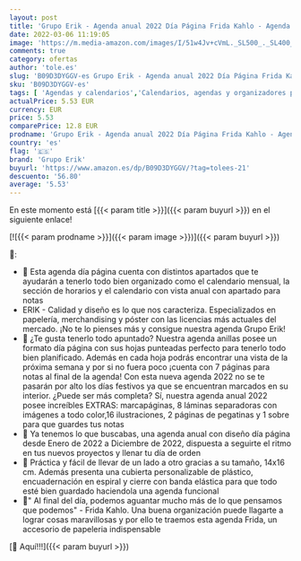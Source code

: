 ```yaml
---
layout: post
title: 'Grupo Erik - Agenda anual 2022 Día Página Frida Kahlo - Agenda Frida Kahlo - Agenda 2022 día por página │ Agenda 2022 - Planner 2022 - Agenda escolar 2022 - Producto con licencia oficial'
date: 2022-03-06 11:19:05
image: 'https://m.media-amazon.com/images/I/51w4Jv+cVmL._SL500_._SL400_.jpg'
comments: true
category: ofertas
author: 'tole.es'
slug: 'B09D3DYGGV-es Grupo Erik - Agenda anual 2022 Día Página Frida Kahlo -...'
sku: 'B09D3DYGGV-es'
tags: [ 'Agendas y calendarios','Calendarios, agendas y organizadores personales','Oficina y papelería','escolar','grupo erik', ]
actualPrice: 5.53 EUR
currency: EUR
price: 5.53
comparePrice: 12.8 EUR
prodname: 'Grupo Erik - Agenda anual 2022 Día Página Frida Kahlo - Agenda Frida Kahlo - Agenda 2022 día por página │ Agenda 2022 - Planner 2022 - Agenda escolar 2022 - Producto con licencia oficial'
country: 'es'
flag: '🇪🇸'
brand: 'Grupo Erik'
buyurl: 'https://www.amazon.es/dp/B09D3DYGGV/?tag=tolees-21'
descuento: '56.80'
average: '5.53'
---
```


En este momento está [{{< param title >}}]({{< param buyurl >}}) en el siguiente enlace!

[![{{< param prodname >}}]({{< param image >}})]({{< param buyurl >}})

🔎:

- 🦋 Esta agenda día página cuenta con distintos apartados que te ayudarán a tenerlo todo bien organizado como el calendario mensual, la sección de horarios y el calendario con vista anual con apartado para notas
- ERIK - Calidad y diseño es lo que nos caracteriza. Especializados en papelería, merchandising y póster con las licencias más actuales del mercado. ¡No te lo pienses más y consigue nuestra agenda Grupo Erik!
- 🌷 ¿Te gusta tenerlo todo apuntado? Nuestra agenda anillas posee un formato día página con sus hojas punteadas perfecto para tenerlo todo bien planificado. Además en cada hoja podrás encontrar una vista de la próxima semana y por si no fuera poco ¡cuenta con 7 páginas para notas al final de la agenda! Con esta nueva agenda 2022 no se te pasarán por alto los días festivos ya que se encuentran marcados en su interior. ¿Puede ser más completa? Sí, nuestra agenda anual 2022 posee increíbles EXTRAS: marcapáginas, 8 láminas separadoras con imágenes a todo color,16 ilustraciones, 2 páginas de pegatinas y 1 sobre para que guardes tus notas
- 🌷 Ya tenemos lo que buscabas, una agenda anual con diseño día página desde Enero de 2022 a Diciembre de 2022, dispuesta a seguirte el ritmo en tus nuevos proyectos y llenar tu día de orden
- 🦋 Práctica y fácil de llevar de un lado a otro gracias a su tamaño, 14x16 cm. Además presenta una cubierta personalizable de plástico, encuadernación en espiral y cierre con banda elástica para que todo esté bien guardado haciendola una agenda funcional
- 🦋" Al final del día, podemos aguantar mucho más de lo que pensamos que podemos" - Frida Kahlo. Una buena organización puede llagarte a lograr cosas maravillosas y por ello te traemos esta agenda Frida, un accesorio de papeleria indispensable

[🛒 Aquí!!!]({{< param buyurl >}})
